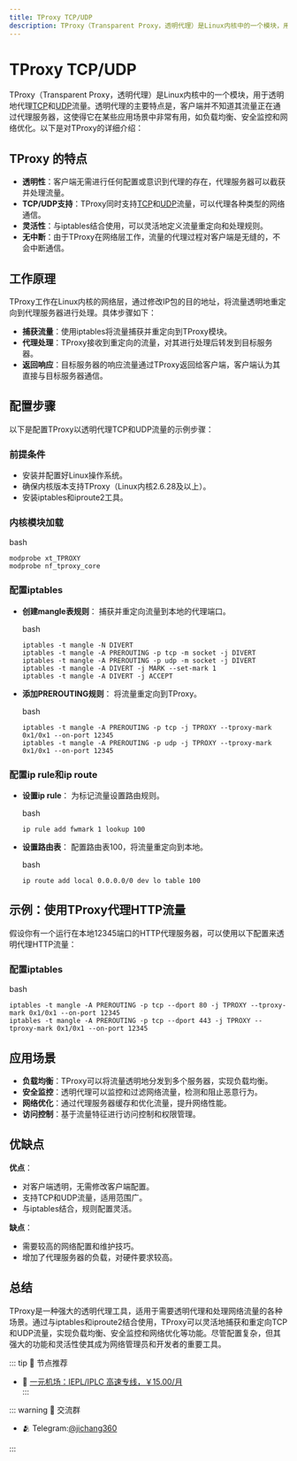 ```yaml
---
title: TProxy TCP/UDP
description: TProxy（Transparent Proxy，透明代理）是Linux内核中的一个模块，用于透明地代理TCP和UDP流量。透明代理的主要特点是，客户端并不知道其流量正在通过代理服务器，这使得它在某些应用场景中非常有用，如负载均衡、安全监控和网络优化。
---
```


# TProxy TCP/UDP

TProxy（Transparent Proxy，透明代理）是Linux内核中的一个模块，用于透明地代理[TCP](/wiki/TCP.html)和[UDP](/wiki/UDP.html)流量。透明代理的主要特点是，客户端并不知道其流量正在通过代理服务器，这使得它在某些应用场景中非常有用，如负载均衡、安全监控和网络优化。以下是对TProxy的详细介绍：

## TProxy 的特点

- **透明性**：客户端无需进行任何配置或意识到代理的存在，代理服务器可以截获并处理流量。
- **TCP/UDP支持**：TProxy同时支持[TCP](/wiki/TCP.html)和[UDP](/wiki/UDP.html)流量，可以代理各种类型的网络通信。
- **灵活性**：与iptables结合使用，可以灵活地定义流量重定向和处理规则。
- **无中断**：由于TProxy在网络层工作，流量的代理过程对客户端是无缝的，不会中断通信。

## 工作原理

TProxy工作在Linux内核的网络层，通过修改IP包的目的地址，将流量透明地重定向到代理服务器进行处理。具体步骤如下：

- **捕获流量**：使用iptables将流量捕获并重定向到TProxy模块。
- **代理处理**：TProxy接收到重定向的流量，对其进行处理后转发到目标服务器。
- **返回响应**：目标服务器的响应流量通过TProxy返回给客户端，客户端认为其直接与目标服务器通信。

## 配置步骤

以下是配置TProxy以透明代理TCP和UDP流量的示例步骤：

### 前提条件

- 安装并配置好Linux操作系统。
- 确保内核版本支持TProxy（Linux内核2.6.28及以上）。
- 安装iptables和iproute2工具。

### 内核模块加载

bash

```
modprobe xt_TPROXY
modprobe nf_tproxy_core
```

### 配置iptables

- **创建mangle表规则**： 捕获并重定向流量到本地的代理端口。

  bash

  ```
  iptables -t mangle -N DIVERT
  iptables -t mangle -A PREROUTING -p tcp -m socket -j DIVERT
  iptables -t mangle -A PREROUTING -p udp -m socket -j DIVERT
  iptables -t mangle -A DIVERT -j MARK --set-mark 1
  iptables -t mangle -A DIVERT -j ACCEPT
  ```

- **添加PREROUTING规则**： 将流量重定向到TProxy。

  bash

  ```
  iptables -t mangle -A PREROUTING -p tcp -j TPROXY --tproxy-mark 0x1/0x1 --on-port 12345
  iptables -t mangle -A PREROUTING -p udp -j TPROXY --tproxy-mark 0x1/0x1 --on-port 12345
  ```

### 配置ip rule和ip route

- **设置ip rule**： 为标记流量设置路由规则。

  bash

  ```
  ip rule add fwmark 1 lookup 100
  ```

- **设置路由表**： 配置路由表100，将流量重定向到本地。

  bash

  ```
  ip route add local 0.0.0.0/0 dev lo table 100
  ```

## 示例：使用TProxy代理HTTP流量

假设你有一个运行在本地12345端口的HTTP代理服务器，可以使用以下配置来透明代理HTTP流量：

### 配置iptables

bash

```
iptables -t mangle -A PREROUTING -p tcp --dport 80 -j TPROXY --tproxy-mark 0x1/0x1 --on-port 12345
iptables -t mangle -A PREROUTING -p tcp --dport 443 -j TPROXY --tproxy-mark 0x1/0x1 --on-port 12345
```

## 应用场景

- **负载均衡**：TProxy可以将流量透明地分发到多个服务器，实现负载均衡。
- **安全监控**：透明代理可以监控和过滤网络流量，检测和阻止恶意行为。
- **网络优化**：通过代理服务器缓存和优化流量，提升网络性能。
- **访问控制**：基于流量特征进行访问控制和权限管理。

## 优缺点

**优点**：

- 对客户端透明，无需修改客户端配置。
- 支持TCP和UDP流量，适用范围广。
- 与iptables结合，规则配置灵活。

**缺点**：

- 需要较高的网络配置和维护技巧。
- 增加了代理服务器的负载，对硬件要求较高。

## 总结

TProxy是一种强大的透明代理工具，适用于需要透明代理和处理网络流量的各种场景。通过与iptables和iproute2结合使用，TProxy可以灵活地捕获和重定向TCP和UDP流量，实现负载均衡、安全监控和网络优化等功能。尽管配置复杂，但其强大的功能和灵活性使其成为网络管理员和开发者的重要工具。


::: tip 🎉 节点推荐
- 🚀 <a href="https://a.suola.link/1yuan" rel="sponsored nofollow noopener" target="_blank">一元机场：IEPL/IPLC 高速专线，￥15.00/月</a><br>
:::

::: warning  💬 交流群

- 🫂 Telegram:[@jichang360](https://t.me/jichang360)

:::